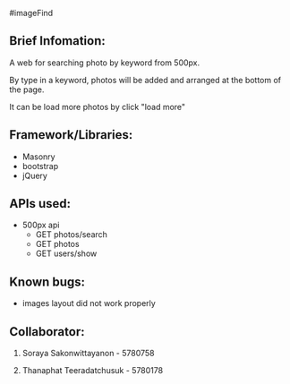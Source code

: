#imageFind

## Brief Infomation:
  A web for searching photo by keyword from 500px.

  By type in a keyword, photos will be added and arranged at the bottom of the page.

  It can be load more photos by click "load more"
## Framework/Libraries:
* Masonry
* bootstrap
* jQuery

## APIs used:
* 500px api
  * GET photos/search
  * GET photos
  * GET users/show

## Known bugs:
* images layout did not work properly

## Collaborator:
1) Soraya Sakonwittayanon - 5780758

2) Thanaphat Teeradatchusuk - 5780178
